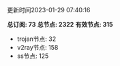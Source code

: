 更新时间2023-01-29 07:40:16

**总订阅: 73**
**总节点: 2322**
**有效节点: 315**
- trojan节点: 32
- v2ray节点: 158
- ss节点: 125
